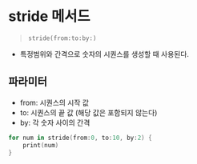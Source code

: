 # stride 메서드

> `stride(from:to:by:)`

- 특정범위와 간격으로 숫자의 시퀀스를 생성할 때 사용된다.

## 파라미터

- from: 시퀀스의 시작 값
- to: 시퀀스의 끝 값 (해당 값은 포함되지 않는다)
- by: 각 숫자 사이의 간격


```swift
for num in stride(from:0, to:10, by:2) {
    print(num)
}
```